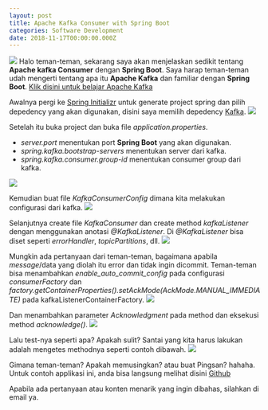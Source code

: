 ```yaml
---
layout: post
title: Apache Kafka Consumer with Spring Boot
categories: Software Development
date: 2018-11-17T00:00:00.000Z
---
```

<img src="{{ site.baseurl }}/images/fulls/8.png" class="fit image">
Halo teman-teman, sekarang saya akan menjelaskan sedikit tentang <b>Apache kafka Consumer</b> dengan <b>Spring Boot</b>.
Saya harap teman-teman udah mengerti tentang apa itu <b>Apache Kafka</b> dan familiar dengan <b>Spring Boot</b>. <a href="https://kafka.apache.org/">Klik disini untuk belajar Apache Kafka</a>

Awalnya pergi ke <a href="https://start.spring.io/">Spring Initializr</a> untuk generate project spring dan pilih depedency yang akan digunakan, disini saya memilih depedency <u>Kafka</u>.
<img src="{{ site.baseurl }}/images/fulls/kafka-consumer/1.png" class="fit image">


Setelah itu buka project dan buka file <i>application.properties</i>.
- <i>server.port</i> menentukan port <b>Spring Boot</b> yang akan digunakan.
- <i>spring.kafka.bootstrap-servers</i> menentukan server dari kafka.
- <i>spring.kafka.consumer.group-id</i> menentukan consumer group dari kafka.

<img src="{{ site.baseurl }}/images/fulls/kafka-consumer/2.png" class="fit image">

Kemudian buat file <i>KafkaConsumerConfig</i> dimana kita melakukan configurasi dari kafka.
<img src="{{ site.baseurl }}/images/fulls/kafka-consumer/3.png" class="fit image">

Selanjutnya create file <i>KafkaConsumer</i> dan create method <i>kafkaListener</i> dengan menggunakan anotasi <i>@KafkaListener</i>. Di <i>@KafkaListener</i> bisa diset seperti <i>errorHandler</i>, <i>topicPartitions</i>, dll.
<img src="{{ site.baseurl }}/images/fulls/kafka-consumer/4.png" class="fit image">

Mungkin ada pertanyaan dari teman-teman, bagaimana apabila <i>message</i>/data yang diolah itu error dan tidak ingin dicommit. Teman-teman bisa menambahkan  <i>enable_auto_commit_config</i> pada configurasi <i>consumerFactory</i> dan <i>factory.getContainerProperties().setAckMode(AckMode.MANUAL_IMMEDIATE)</i> pada kafkaListenerContainerFactory.
<img src="{{ site.baseurl }}/images/fulls/kafka-consumer/5.png" class="fit image">


Dan menambahkan parameter <i>Acknowledgment</i> pada method dan eksekusi method <i>acknowledge()</i>.
<img src="{{ site.baseurl }}/images/fulls/kafka-consumer/6.png" class="fit image">


Lalu test-nya seperti apa? Apakah sulit? Santai yang kita harus lakukan adalah mengetes methodnya seperti contoh dibawah.
<img src="{{ site.baseurl }}/images/fulls/kafka-consumer/7.png" class="fit image">

Gimana teman-teman? Apakah memusingkan? atau buat Pingsan? hahaha. <br>
Untuk contoh applikasi ini, anda bisa langsung melihat disini <a href="https://github.com/aharoldk/simple-kafka-consumer">Github</a>

Apabila ada pertanyaan atau konten menarik yang ingin dibahas, silahkan di email ya. 